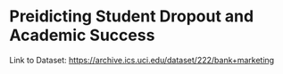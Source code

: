 # Preidicting Student Dropout and Academic Success

Link to Dataset: https://archive.ics.uci.edu/dataset/222/bank+marketing
